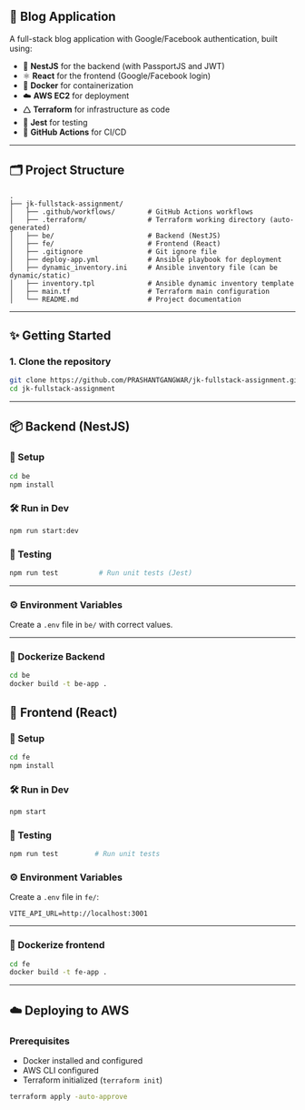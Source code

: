 ## 📝 Blog Application

A full-stack blog application with Google/Facebook authentication, built using:

- 🔧 **NestJS** for the backend (with PassportJS and JWT)
- ⚛️ **React** for the frontend (Google/Facebook login)
- 🐳 **Docker** for containerization
- ☁️ **AWS EC2** for deployment
- 🛆 **Terraform** for infrastructure as code
- 🧪 **Jest** for testing
- 🔁 **GitHub Actions** for CI/CD

---

## 🗂️ Project Structure

```
.
├── jk-fullstack-assignment/
│   ├── .github/workflows/        # GitHub Actions workflows
│   ├── .terraform/               # Terraform working directory (auto-generated)
│   ├── be/                       # Backend (NestJS)
│   ├── fe/                       # Frontend (React)
│   ├── .gitignore                # Git ignore file
│   ├── deploy-app.yml            # Ansible playbook for deployment
│   ├── dynamic_inventory.ini     # Ansible inventory file (can be dynamic/static)
│   ├── inventory.tpl             # Ansible dynamic inventory template
│   ├── main.tf                   # Terraform main configuration
│   └── README.md                 # Project documentation

```

---

## ✨ Getting Started

### 1. Clone the repository

```bash
git clone https://github.com/PRASHANTGANGWAR/jk-fullstack-assignment.git
cd jk-fullstack-assignment
```

---

## 📦 Backend (NestJS)

### 🔧 Setup

```bash
cd be
npm install
```

### 🛠️ Run in Dev

```bash
npm run start:dev
```

### 🧪 Testing

```bash
npm run test          # Run unit tests (Jest)
```

---

### ⚙️ Environment Variables

Create a `.env` file in `be/` with correct values.


---

### 🐳 Dockerize Backend

```bash
cd be
docker build -t be-app .
```

## 🎨 Frontend (React)

### 🔧 Setup

```bash
cd fe
npm install
```

### 🛠️ Run in Dev

```bash
npm start
```

### 🧪 Testing

```bash
npm run test         # Run unit tests
```

### ⚙️ Environment Variables

Create a `.env` file in `fe/`:

```env
VITE_API_URL=http://localhost:3001
```

---

### 🐳 Dockerize frontend

```bash
cd fe
docker build -t fe-app .
```

---

## ☁️ Deploying to AWS

### Prerequisites

- Docker installed and configured
- AWS CLI configured
- Terraform initialized (`terraform init`)


```bash
terraform apply -auto-approve
```


